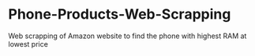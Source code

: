 # Phone-Products-Web-Scrapping
Web scrapping of Amazon website to find the phone with highest RAM at lowest price

